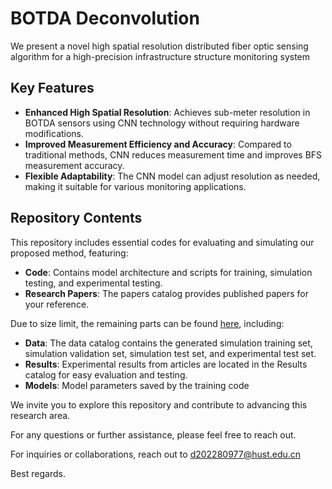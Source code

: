# BOTDA Deconvolution
We present a novel high spatial resolution distributed fiber optic sensing algorithm for a high-precision infrastructure structure monitoring system

## Key Features
- **Enhanced High Spatial Resolution**: Achieves sub-meter resolution in BOTDA sensors using CNN technology without requiring hardware modifications.
- **Improved Measurement Efficiency and Accuracy**: Compared to traditional methods, CNN reduces measurement time and improves BFS measurement accuracy.
- **Flexible Adaptability**: The CNN model can adjust resolution as needed, making it suitable for various monitoring applications​.

## Repository Contents
This repository includes essential codes for evaluating and simulating our proposed method, featuring:
- **Code**: Contains model architecture and scripts for training, simulation testing, and experimental testing.
- **Research Papers**: The papers catalog provides published papers for your reference.

Due to size limit, the remaining parts can be found [here](https://drive.google.com/drive/folders/1gB1CrlsdMZx5I-VjuxEbLcNQdfHJBCy-?usp=sharing), including: 
- **Data**: The data catalog contains the generated simulation training set, simulation validation set, simulation test set, and experimental test set.
- **Results**: Experimental results from articles are located in the Results catalog for easy evaluation and testing.
- **Models**: Model parameters saved by the training code

We invite you to explore this repository and contribute to advancing this research area.

For any questions or further assistance, please feel free to reach out.

For inquiries or collaborations, reach out to d202280977@hust.edu.cn

Best regards.
